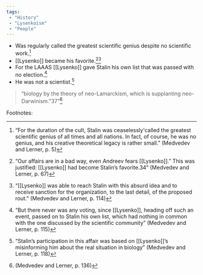 ```yaml
---
tags:
 - "History"
 - "Lysenkoism"
 - "People"
---
```

- Was regularly called the greatest scientific genius despite no scientific work.[^1]
 - [[Lysenko]] became his favorite.[^2][^3]
 - For the LAAAS [[Lysenko]] gave Stalin his own list that was passed with no election.[^4]
 - He was not a scientist.[^5]
 > “biology by the theory of neo-Lamarckism, which is supplanting neo-Darwinism.”37”[^6]  


Footnotes:

[^1]:“For the duration of the cult, Stalin was ceaselessly'called  the greatest scientific genius of all times and all nations. In  fact, of course, he was no genius, and his creative theoretical  legacy is rather small.”  (Medvedev and Lerner, p. 5)

[^2]:“Our affairs are in a bad way, even Andreev fears [[Lysenko]].”  This was justified: [[Lysenko]] had become Stalin’s favorite.34”  (Medvedev and Lerner, p. 67)

[^3]:“[[Lysenko]] was able to reach Stalin with this absurd  idea and to receive sanction for the organization, to the last  detail, of the proposed rout.”  (Medvedev and Lerner, p. 114)

[^4]:“But there never was any voting, since [[Lysenko]], heading off  such an event, passed on to Stalin his own list, which had  nothing in common with the one discussed by the scientific  community”  (Medvedev and Lerner, p. 115)

[^5]:“Stalin’s participation in this affair was based on [[Lysenko]]’s  misinforming him about the real situation in biology” (Medvedev and Lerner, p. 118)

[^6]:(Medvedev and Lerner, p. 136)